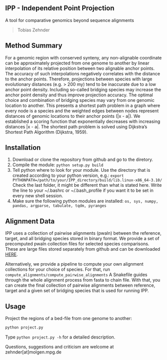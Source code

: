 ## IPP - Independent Point Projection

A tool for comparative genomics beyond sequence alignments

> Tobias Zehnder


## Method Summary

For a genomic region with conserved synteny, any non-alignable coordinate can be approximately projected from one genome to another by linear interpolation of its relative position between two alignable anchor points.
The accuracy of such interpolations negatively correlates with the distance to the anchor points. Therefore, projections between species with large evolutionary distances (e.g. > 200 my) tend to be inaccurate due to a low anchor point density. Including so-called bridging species may increase the anchor point density and thus improve projection accuracy.
The optimal choice and combination of bridging species may vary from one genomic location to another. This presents a shortest path problem in a graph where every node is a species and the weighted edges between nodes represent distances of genomic locations to their anchor points (|x - a|). We established a scoring function that exponentially decreases with increasing distances |x - a|. The shortest path problem is solved using Dijkstra’s Shortest Path Algorithm (Dijkstra, 1959).


## Installation

1. Download or clone the repository from github and go to the diretory.
2. Compile the module: `python setup.py build`
3. Tell python where to look for your module.
   Use the directory that is created according to your python version, e.g.:
   `export PYTHONPATH=/path/to/your/IPP_directory/build/lib.linux-x86_64-3.10/`
   Check the last folder, it might be different than what is stated here.
   Write the line to your ~/.bashrc or ~/.bash_profile if you want it to be set in every new shell session.
4. Make sure the following python modules are installed:
   `os, sys, numpy, pandas, argparse, tabulate, tqdm, pyranges`

## Alignment Data

IPP uses a collection of pairwise alignments (pwaln) between the reference, target, and all bridging species stored in binary format.
We provide a set of precomputed pwaln collection files for selected species comparisons.
These are large files stored separately from github and can be downloaded <a href="https://oc-molgen.gnz.mpg.de/owncloud/s/ACWNtKRCiN8BYxi">HERE</a>.

Alternatively, we provide a pipeline to compute your own alignment collections for your choice of species.
For that, run `compute_alignments/compute_pairwise_alignments`
A Snakefile guides through the whole alignment process from fasta to chain file.
With that, you can create the final collection of pairwise alignments between reference, target and a given set of bridging species that is used for running IPP.


## Usage

Project the regions of a bed-file from one genome to another:
```bash
python project.py
```
Type `python project.py -h` for a detailed description.

Questions, suggestions and criticism are welcome at zehnder[at]molgen.mpg.de
